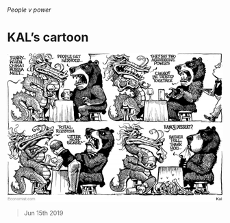 ###### People v power

# KAL’s cartoon 

![image](images/20190615_WWD000_0.jpg) 

> Jun 15th 2019 


